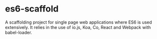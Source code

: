 # es6-scaffold
A scaffolding project for single page web applications where ES6 is used extensively. It relies in the use of io.js, Koa, Co, React and Webpack with babel-loader.

